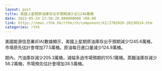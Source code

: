 ```yaml
---
layout: post
title: 美國上星期原油庫存出乎預期減少近1246萬桶
date: 2023-05-24 22:50:20.000000000 +08:00
link: https://news.rthk.hk/rthk/ch/component/k2/1702020-20230524.htm
categories: rthk
---
```


美國能源信息署(EIA)數據顯示，美國上星期原油庫存出乎預期減少1245.6萬桶，市場原先估計會增加77.5萬桶。原油每日進口量減少124.9萬桶。

期內，汽油庫存減少205.3萬桶，減幅多過市場預期的105.1萬桶。蒸餾油庫存減少56.2萬桶，市場預先估計會增加38.5萬桶。
